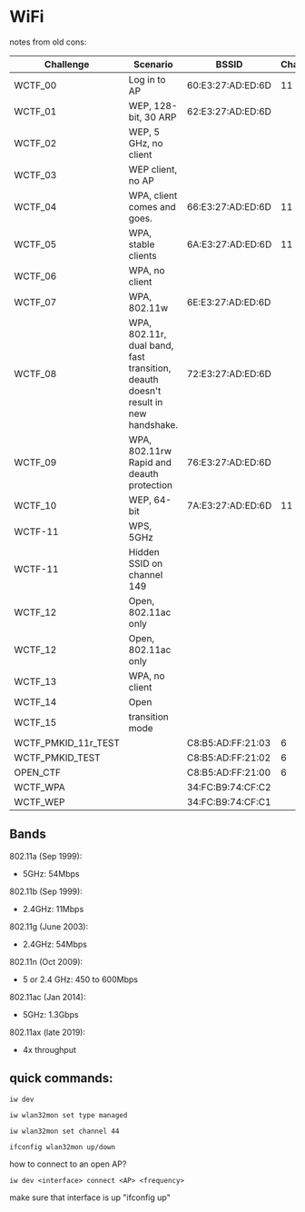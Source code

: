 # WiFi

notes from old cons:

| Challenge             | Scenario                                                                           | BSSID               | Channel | Solution
|-----------------------|------------------------------------------------------------------------------------|---------------------|---------|------------
| WCTF_00               | Log in to AP                                                                       | 60:E3:27:AD:ED:6D   | 11      |
| WCTF_01               | WEP, 128-bit, 30 ARP                                                               | 62:E3:27:AD:ED:6D   |         | fakeoff to keep connected, start and forget
| WCTF_02               | WEP, 5 GHz, no client                                                              |                     |         | https://www.aircrack-ng.org/doku.php?id=how_to_crack_wep_with_no_clients
| WCTF_03               | WEP client, no AP                                                                  |                     |         | Caffee latte. "run replay" or start a hostapd
| WCTF_04               | WPA, client comes and goes.                                                        | 66:E3:27:AD:ED:6D   | 11      | Create an AP, watch for 4-way handshake where 3 parts is sufficient to crack
| WCTF_05               | WPA, stable clients                                                                | 6A:E3:27:AD:ED:6D   | 11      | need to deauth, mdk3, directed deauth
| WCTF_06               | WPA, no client                                                                     |                     |         | put up access point, need airbase. Opposite of 04
| WCTF_07               | WPA, 802.11w                                                                       | 6E:E3:27:AD:ED:6D   |         | capture startup
| WCTF_08               | WPA, 802.11r, dual band, fast transition, deauth doesn't result in new handshake.  | 72:E3:27:AD:ED:6D   |         | "capture first startup? Need to for the client to try to connect to different WAP, when fails will fall back to acutal WAP with renegotiate connection"
| WCTF_09               | WPA, 802.11rw Rapid and deauth protection                                          | 76:E3:27:AD:ED:6D   |         | capture startup
| WCTF_10               | WEP, 64-bit                                                                        | 7A:E3:27:AD:ED:6D   | 11      | Run aircrack with -n 64 command
| WCTF-11               | WPS, 5GHz                                                                          |                     |         | pixie dust
| WCTF-11               | Hidden SSID on channel 149                                                         |                     |         |
| WCTF_12               | Open, 802.11ac only                                                                |                     |         | login with phone
| WCTF_12               | Open, 802.11ac only                                                                |                     |         | connect, give self IP and go to webserver
| WCTF_13               | WPA, no client                                                                     |                     |         | pmkid attack
| WCTF_14               | Open                                                                               |                     |         | client checking email
| WCTF_15               | transition mode                                                                    |                     |         | 
| WCTF_PMKID_11r_TEST   |                                                                                    | C8:B5:AD:FF:21:03   | 6       |
| WCTF_PMKID_TEST       |                                                                                    | C8:B5:AD:FF:21:02   | 6       |
| OPEN_CTF              |                                                                                    | C8:B5:AD:FF:21:00   | 6       |
| WCTF_WPA              |                                                                                    | 34:FC:B9:74:CF:C2   |         |
| WCTF_WEP              |                                                                                    | 34:FC:B9:74:CF:C1   |         |


## Bands
802.11a (Sep 1999):
* 5GHz: 54Mbps

802.11b (Sep 1999):
* 2.4GHz: 11Mbps

802.11g (June 2003):
* 2.4GHz: 54Mbps

802.11n (Oct 2009):
* 5 or 2.4 GHz: 450 to 600Mbps

802.11ac (Jan 2014):
* 5GHz: 1.3Gbps

802.11ax (late 2019):
* 4x throughput

## quick commands:

`iw dev`

`iw wlan32mon set type managed`

`iw wlan32mon set channel 44`

`ifconfig wlan32mon up/down`

how to connect to an open AP?

`iw dev <interface> connect <AP> <frequency>`

make sure that interface is up "ifconfig <interface> up"
